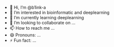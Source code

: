 - 👋 Hi, I’m @b1ink-a
- 👀 I’m interested in bioinformatic and deeplearning
- 🌱 I’m currently learning deeplearning 
- 💞️ I’m looking to collaborate on ...
- 📫 How to reach me ...
- 😄 Pronouns: ...
- ⚡ Fun fact: ...

<!---
b1ink-a/b1ink-a is a ✨ special ✨ repository because its `README.md` (this file) appears on your GitHub profile.
You can click the Preview link to take a look at your changes.
--->
